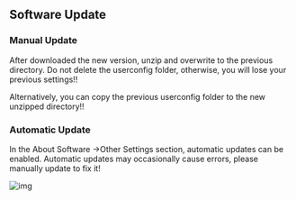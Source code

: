 ## Software Update

### Manual Update

After downloaded the new version, unzip and overwrite to the previous directory. Do not delete the userconfig folder, otherwise, you will lose your previous settings!!

Alternatively, you can copy the previous userconfig folder to the new unzipped directory!!

### Automatic Update

In the About Software ->Other Settings section, automatic updates can be enabled. Automatic updates may occasionally cause errors, please manually update to fix it!

![img](https://image.lunatranslator.org/zh/update.png)